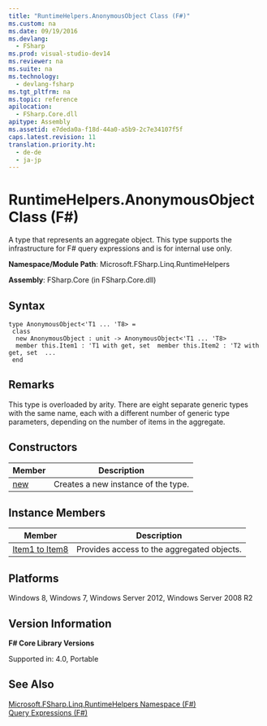 ```yaml
---
title: "RuntimeHelpers.AnonymousObject Class (F#)"
ms.custom: na
ms.date: 09/19/2016
ms.devlang: 
  - FSharp
ms.prod: visual-studio-dev14
ms.reviewer: na
ms.suite: na
ms.technology: 
  - devlang-fsharp
ms.tgt_pltfrm: na
ms.topic: reference
apilocation: 
  - FSharp.Core.dll
apitype: Assembly
ms.assetid: e7deda0a-f18d-44a0-a5b9-2c7e34107f5f
caps.latest.revision: 11
translation.priority.ht: 
  - de-de
  - ja-jp
---
```

# RuntimeHelpers.AnonymousObject Class (F#)
A type that represents an aggregate object. This type supports the infrastructure for F# query expressions and is for internal use only.  
  
 **Namespace/Module Path**: Microsoft.FSharp.Linq.RuntimeHelpers  
  
 **Assembly**: FSharp.Core (in FSharp.Core.dll)  
  
## Syntax  
  
```  
type AnonymousObject<'T1 ... 'T8> =  
 class  
  new AnonymousObject : unit -> AnonymousObject<'T1 ... 'T8>  
  member this.Item1 : 'T1 with get, set  member this.Item2 : 'T2 with get, set  ...  
 end  
```  
  
## Remarks  
 This type is overloaded by arity. There are eight separate generic types with the same name, each with a different number of generic type parameters, depending on the number of items in the aggregate.  
  
## Constructors  
  
|Member|Description|  
|------------|-----------------|  
|[new](../vs140/RuntimeHelpers.AnonymousObject-Constructor--F#-.md)|Creates a new instance of the type.|  
  
## Instance Members  
  
|Member|Description|  
|------------|-----------------|  
|[Item1 to Item8](../vs140/AnonymousObject.Item1-to-Item8-Properties--F#-.md)|Provides access to the aggregated objects.|  
  
## Platforms  
 Windows 8, Windows 7, Windows Server 2012, Windows Server 2008 R2  
  
## Version Information  
 **F# Core Library Versions**  
  
 Supported in: 4.0, Portable  
  
## See Also  
 [Microsoft.FSharp.Linq.RuntimeHelpers Namespace (F#)](../vs140/Microsoft.FSharp.Linq.RuntimeHelpers-Namespace--F#-.md)   
 [Query Expressions (F#)](../Topic/Query%20Expressions%20\(F%23\).md)